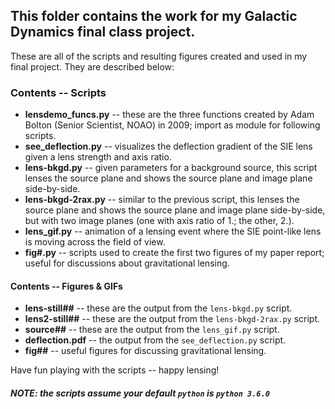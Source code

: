 ## This folder contains the work for my Galactic Dynamics final class project.
These are all of the scripts and resulting figures created and used in my final project. They are described below:

### Contents -- Scripts
+ **lensdemo_funcs.py** -- these are the three functions created by Adam Bolton (Senior Scientist, NOAO) in 2009; import as module for following scripts.
+ **see_deflection.py** -- visualizes the deflection gradient of the SIE lens given a lens strength and axis ratio.
+ **lens-bkgd.py** -- given parameters for a background source, this script lenses the source plane and shows the source plane and image plane side-by-side.
+ **lens-bkgd-2rax.py** -- similar to the previous script, this lenses the source plane and shows the source plane and image plane side-by-side, but with two image planes (one with axis ratio of 1.; the other, 2.).
+ **lens_gif.py** -- animation of a lensing event where the SIE point-like lens is moving across the field of view.
+ **fig#.py** -- scripts used to create the first two figures of my paper report; useful for discussions about gravitational lensing.

#### Contents -- Figures & GIFs
+ **lens-still##** -- these are the output from the `lens-bkgd.py` script.
+ **lens2-still##** -- these are the output from the `lens-bkgd-2rax.py` script.
+ **source##** -- these are the output from the `lens_gif.py` script.
+ **deflection.pdf** -- the output from the `see_deflection.py` script.
+ **fig##** -- useful figures for discussing gravitational lensing.

Have fun playing with the scripts -- happy lensing!
##### NOTE: the scripts assume your default `python` is `python 3.6.0`
